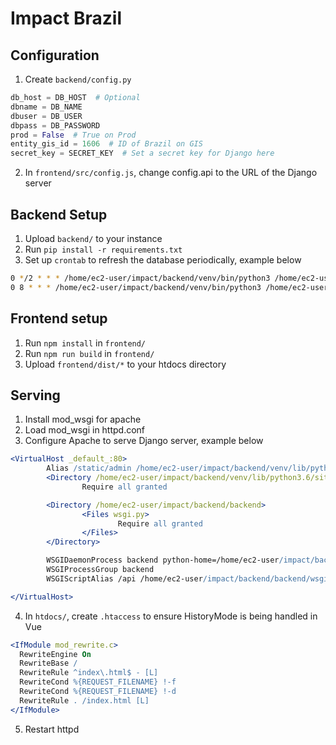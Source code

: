 # Impact Brazil

## Configuration
1. Create `backend/config.py`
```python
db_host = DB_HOST  # Optional
dbname = DB_NAME
dbuser = DB_USER
dbpass = DB_PASSWORD
prod = False  # True on Prod 
entity_gis_id = 1606  # ID of Brazil on GIS
secret_key = SECRET_KEY  # Set a secret key for Django here
```

2. In `frontend/src/config.js`, change config.api to the URL of the Django server

## Backend Setup
1. Upload `backend/` to your instance
2. Run `pip install -r requirements.txt`
3. Set up `crontab` to refresh the database periodically, example below
```bash
0 */2 * * * /home/ec2-user/impact/backend/venv/bin/python3 /home/ec2-user/impact/backend/manage.py acquire_opps
0 8 * * * /home/ec2-user/impact/backend/venv/bin/python3 /home/ec2-user/impact/backend/manage.py acquire_analytics
```

## Frontend setup
1. Run `npm install` in `frontend/`
2. Run `npm run build` in `frontend/`
3. Upload `frontend/dist/*` to your htdocs directory

## Serving
1. Install mod_wsgi for apache
2. Load mod_wsgi in httpd.conf
3. Configure Apache to serve Django server, example below
```apache
<VirtualHost _default_:80>
        Alias /static/admin /home/ec2-user/impact/backend/venv/lib/python3.6/site-packages/django/contrib/admin/static/admin
        <Directory /home/ec2-user/impact/backend/venv/lib/python3.6/site-packages/django/contrib/admin/static/admin>
                Require all granted

        <Directory /home/ec2-user/impact/backend/backend>
                <Files wsgi.py>
                        Require all granted
                </Files>
        </Directory>

        WSGIDaemonProcess backend python-home=/home/ec2-user/impact/backend/venv python-path=/home/ec2-user/impact/backend
        WSGIProcessGroup backend
        WSGIScriptAlias /api /home/ec2-user/impact/backend/backend/wsgi.py

</VirtualHost>
```
4. In `htdocs/`, create `.htaccess` to ensure HistoryMode is being handled in Vue
```apache
<IfModule mod_rewrite.c>
  RewriteEngine On
  RewriteBase /
  RewriteRule ^index\.html$ - [L]
  RewriteCond %{REQUEST_FILENAME} !-f
  RewriteCond %{REQUEST_FILENAME} !-d
  RewriteRule . /index.html [L]
</IfModule>
```
5. Restart httpd
